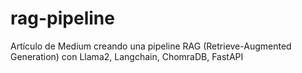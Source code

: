 # rag-pipeline
Artículo de Medium creando una pipeline RAG (Retrieve-Augmented Generation) con Llama2, Langchain, ChomraDB, FastAPI
